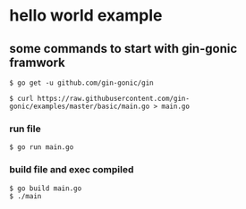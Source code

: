 # hello world example

## some commands to start with gin-gonic framwork
    $ go get -u github.com/gin-gonic/gin

    $ curl https://raw.githubusercontent.com/gin-gonic/examples/master/basic/main.go > main.go

### run file
    $ go run main.go

### build file and exec compiled
    $ go build main.go
    $ ./main